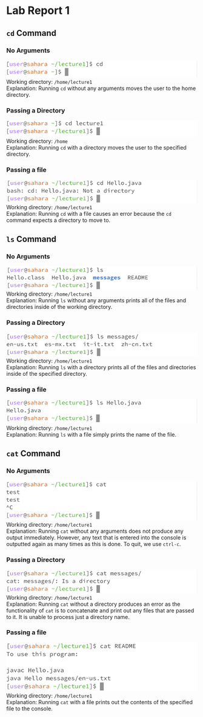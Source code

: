 # Lab Report 1

## `cd` Command

### No Arguments
![Image](lab1_images/cd.png)  
Working directory: `/home/lecture1`   
Explanation: Running `cd` without any arguments moves the user to the home directory.  

### Passing a Directory
![Image](lab1_images/cd_dir.png)  
Working directory: `/home`  
Explanation: Running `cd` with a directory moves the user to the specified directory.  

### Passing a file
![Image](lab1_images/cd_file.png)  
Working directory: `/home/lecture1`  
Explanation: Running `cd` with a file causes an error because the `cd` command expects a directory to move to.  

## `ls` Command

### No Arguments
![Image](lab1_images/ls.png)  
Working directory: `/home/lecture1`  
Explanation: Running `ls` without any arguments prints all of the files and directories  inside of the working directory.  

### Passing a Directory
![Image](lab1_images/ls_dir.png)  
Working directory: `/home/lecture1`  
Explanation: Running `ls` with a directory prints all of the files and directories inside of the specified directory.  

### Passing a file
![Image](lab1_images/ls_file.png)  
Working directory: `/home/lecture1`  
Explanation: Running `ls` with a file simply prints the name of the file.  

## `cat` Command

### No Arguments
![Image](lab1_images/cat.png)  
Working directory: `/home/lecture1`  
Explanation: Running `cat` without any arguments does not produce any output immediately. However, any text that is entered into the console is outputted again as many times as this is done. To quit, we use `ctrl-c`.  

### Passing a Directory
![Image](lab1_images/cat_dir.png)  
Working directory: `/home/lecture1`  
Explanation: Running `cat` without a directory produces an error as the functionality of `cat` is to concatenate and print out any files that are passed to it. It is unable to process just a directory name.  

### Passing a file
![Image](lab1_images/cat_file.png)  
Working directory: `/home/lecture1`  
Explanation: Running `cat` with a file prints out the contents of the specified file to the console.  
